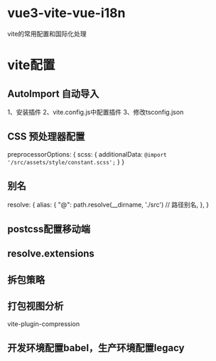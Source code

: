 # vue3-vite-vue-i18n
vite的常用配置和国际化处理

# vite配置
## AutoImport 自动导入

1、安装插件
2、vite.config.js中配置插件
3、修改tsconfig.json


## CSS 预处理器配置

preprocessorOptions: {
    scss: {
        additionalData: `@import '/src/assets/style/constant.scss';`
    }
}

## 别名
resolve: {
    alias: {
        "@": path.resolve(__dirname, './src') // 路径别名,
    },
}

## postcss配置移动端

## resolve.extensions

## 拆包策略

## 打包视图分析
vite-plugin-compression

## 开发环境配置babel，生产环境配置legacy

